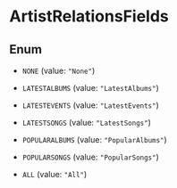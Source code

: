 

# ArtistRelationsFields

## Enum


* `NONE` (value: `"None"`)

* `LATESTALBUMS` (value: `"LatestAlbums"`)

* `LATESTEVENTS` (value: `"LatestEvents"`)

* `LATESTSONGS` (value: `"LatestSongs"`)

* `POPULARALBUMS` (value: `"PopularAlbums"`)

* `POPULARSONGS` (value: `"PopularSongs"`)

* `ALL` (value: `"All"`)



